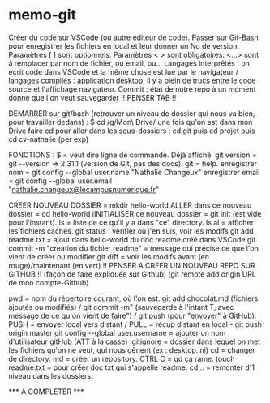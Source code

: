 # memo-git
Créer du code sur VSCode (ou autre éditeur de code). 
Passer sur Git-Bash pour enregistrer les fichiers en local et leur donner un No de version. 
Paramètres [ ] sont optionnels. 
Paramètres < > sont obligatoires. <...> sont à remplacer par nom de fichier, ou email, ou... 
Langages interprêtés : on écrit code dans VSCode et la même chose est lue par le navigateur / langages compilés : application desktop, il y a plein de trucs entre le code source et l'affichage navigateur. 
Commit : état de notre repo à un moment donné que l'on veut sauvegarder 
!! PENSER TAB !! 


DEMARRER sur git/bash (retrouver un niveau de dossier qui nous va bien, pour travailler dedans) : 
$ cd /g/Mon\ Drive/
une fois qu'on est dans mon Drive faire cd pour aller dans les sous-dossiers : cd git puis cd projet puis cd cv-nathalie (per exp) 


FONCTIONS : 
$ = veut dire ligne de commande. Déjà affiché. 
git version = git --version => 2.31.1 (version de Git, pas des docs).
git = help.
enregistrer nom = git config --global user.name "Nathalie Changeux" 
enregistrer email = git config --global user.email "nathalie.changeux@lecampusnumerique.fr"


CREER NOUVEAU DOSSIER = mkdir hello-world
ALLER dans ce nouveau dossier = cd hello-world
iINITIALISER ce nouveau dossier = git init (est vide pour l'instant). 
ls = liste de ce qu'il y a dans "ce" directory. 
ls al = afficher les fichiers cachés. 
git status : vérifier où j'en suis, voir les modifs 
git add readme.txt = ajout dans hello-world du doc readme créé dans VSCode 
git commit -m "creation du fichier readme" = message qui précise ce que l'on vient de créer ou modifier 
git diff = voir les modifs avant (en rouge)/maintenant (en vert)
!! PENSER A CREER UN NOUVEAU REPO SUR GITHUB !! (façon de faire expliquée sur Github) (git remote add origin <URLFROMGITHUB> URL de mon compte-Github)


pwd =  nom du répertoire courant, où l'on est. 
git add chocolat.md (fichiers ajoutés ou modifiés)  /  git commit -m" (sauvegarde à l'intant T, avec message de ce qu'on vient de faire")  /  git push (pour "envoyer" à GitHub). 
PUSH = envoyer local vers distant  /  PULL = récup distant en local  -  git push origin master
git config --global user.username <USerNamE> = ajouter un nom d'utilisateur gitHub (ATT à la casse) 
.gitignore = dossier dans lequel on met les fichiers qu'on ne veut, qui nous gênent (ex : desktop.ini) 
cd = changer de directory. 
md = créer un repository. 
CTRL C = qd ça rame. 
touch readme.txt = pour créer doc txt qui s'appelle readme. 
cd .. = remonter d'1 niveau dans les dossiers. 

*** A COMPLETER ***

